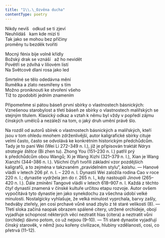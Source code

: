 ```yaml
---
title: "1\\.\_Ozvěna ducha"
contentType: poetry
---
```


<section>

Nikdy nevíš   odkud se ti zjeví  
Neuhlídáš   kam kde mizí ti  
Tak jako se mohou bez příčiny  
proměny tu bezděk tvořiti

</section>

<section>

Mocný fénix bije volně křídly  
Božský drak se vznáší   až ho nevidět  
Povětří se zdvíhá v liliovém listí  
Na Světcově dlani rosa jako led

</section>

<section>

Smrtelné se tělo odedávna mění  
Rumělka a zlato nesmířeny s tím  
Možno proniknouti ke stvoření všeho  
Tíž to zpodobiti jedním znamením

</section>


<section>

Připomeňme si pátou báseň první sbírky o vlastnostech básnických: Vznešenou starobylost a třetí báseň ze sbírky o vlastnostech malířských se stejným titulem. Klasický odkaz a vztah k němu byl vždy v popředí zájmu čínských umělců a nezáleží na tom, o jaký druh umění právě šlo.

Na rozdíl od autorů sbírek o vlastnostech básnických a malířských, kteří jsou v tom ohledu mnohem zdrženlivější, autor kaligrafické sbírky cituje velmi často, často se odvolává ke konkrétním historickým předchůdcům. Tady je to paní Wei (Wei Li 272–349 n. l.), jíž je připisován traktát _Nárys_ _strategie_ _štětce_ (Bi zhen tu). Zhong You (151–230 n. l.) patřil prý k předchůdcům obou Wangů; Xi je Wang Xizhi (321–379 n. l.), Xian je Wang Xianzhi (344–386 n. l.). Všichni čtyři tvořili základní vzor pozdějších kaligrafů, a to zejména v takzvaném „pravidelném stylu“, _kaishu_. — Hanové vládli v letech 206 př. n. l. – 220 n. l. Dynastii Wei založila rodina Cao v roce 220 n. l.; dynastie vydržela jen do r. 265 n. l., kdy nastoupili Jinové (265–420 n. l.). Dále zmínění Tangové vládli v letech 618–907 n. l. Každá z těchto čtyř dynastií znamená v čínské kultuře určitou etapu rozvoje. Autor ovšem vypočítává tyto dynastie jen jako synekdochu za všechna údobí velké minulosti. Nostalgicky vyhlašuje, že velká minulost vyprchala, barvy zašly, hedváby zteřely, jen cosi prchavé vůně snad zbylo z té staré veli­kosti (8). — Třetí sloka začíná naopak obrazem spálené citery, utržené orchideje, obojí vyjadřuje schopnost některých věcí neztratit hlas (citera) a neztratit vůni (orchidej) dávno potom, co už nejsou (9–10). — Tři staré dynastie vyjadřují čínský starověk, v němž jsou kořeny civilizace, hlubiny vzdělanosti, cosi, co přetrvá (11–12).

</section>
